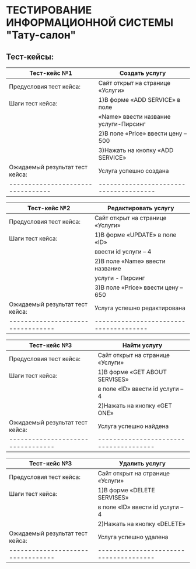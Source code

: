 # ТЕСТИРОВАНИЕ ИНФОРМАЦИОННОЙ СИСТЕМЫ "Тату-салон"
## Тест-кейсы:

Тест-кейс №1                      | Создать услугу
--------------------------------- | --------------------------------------
Предусловия тест кейса:           | Сайт открыт на странице «Услуги»
Шаги тест кейса:                  | 1)В форме «ADD SERVICE» в поле  
                                  | «Name» ввести название услуги-Пирсинг
                                  | 2)В поле «Price» ввести цену – 500
                                  | 3)Нажать на кнопку «ADD SERVICE»
Ожидаемый результат тест кейса:   | Услуга успешно создана
--------------------------------- | --------------------------------------


Тест-кейс №2                      | Редактировать услугу
--------------------------------- | --------------------------------------
Предусловия тест кейса:           | Сайт открыт на странице «Услуги»
Шаги тест кейса:                  | 1)В форме «UPDATE» в поле «ID»  
                                  | ввести id услуги – 4
                                  | 2)В поле «Name» ввести название 
                                  | услуги - Пирсинг
                                  | 3)В поле «Price» ввести цену – 650
Ожидаемый результат тест кейса:   | Услуга успешно редактирована
--------------------------------- | --------------------------------------


Тест-кейс №3                      | Найти  услугу
--------------------------------- | --------------------------------------
Предусловия тест кейса:           | Сайт открыт на странице «Услуги»
Шаги тест кейса:                  | 1)В форме «GET ABOUT SERVISES»   
                                  | в поле «ID» ввести id услуги – 4
                                  | 2)Нажать на кнопку «GET ONE»
Ожидаемый результат тест кейса:   | Услуга успешно найдена
--------------------------------- | --------------------------------------


Тест-кейс №3                      | Удалить услугу
--------------------------------- | --------------------------------------
Предусловия тест кейса:           | Сайт открыт на странице «Услуги»
Шаги тест кейса:                  | 1)В форме «DELETE SERVISES»   
                                  | в поле «ID» ввести id услуги – 4
                                  | 2)Нажать на кнопку «DELETE»
Ожидаемый результат тест кейса:   | Услуга успешно удалена
--------------------------------- | --------------------------------------